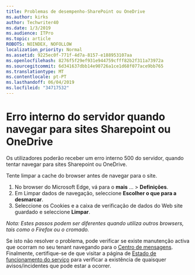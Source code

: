 ```yaml
---
title: Problemas de desempenho-SharePoint ou OneDrive
ms.author: kirks
author: Techwriter40
ms.date: 1/3/2019
ms.audience: ITPro
ms.topic: article
ROBOTS: NOINDEX, NOFOLLOW
localization_priority: Normal
ms.assetid: 9225ec0f-771f-4d7a-8157-e188953107aa
ms.openlocfilehash: 8276f5f29ef931e944759cfff82b2f311a73972a
ms.sourcegitcommit: 6d341637dbb14e90726a1ce1d68f077ace9bb765
ms.translationtype: MT
ms.contentlocale: pt-PT
ms.lasthandoff: 06/04/2019
ms.locfileid: "34717532"
---
```

# <a name="internal-server-error-when-navigating-to-sharepoint-or-onedrive-sites"></a>Erro interno do servidor quando navegar para sites Sharepoint ou OneDrive

<p><span style="mso-bidi-font-family: Calibri; mso-bidi-theme-font: minor-latin;">Os utilizadores poderão receber um erro interno 500 do servidor, quando tentar navegar para sites Sharepoint ou OneDrive.</span></p> <p><span style="mso-bidi-font-family: Calibri; mso-bidi-theme-font: minor-latin;">Tente limpar a cache do browser antes de navegar para o site.</span></p> <ol> <li><span style="mso-bidi-font-family: Calibri; mso-bidi-theme-font: minor-latin;">No browser do Microsoft Edge, vá para o <strong>mais</strong> &hellip; &gt; <strong>Definições</strong>.</span></li> <li><span style="mso-bidi-font-family: Calibri; mso-bidi-theme-font: minor-latin;">Em Limpar dados de navegação, seleccione <strong>Escolher o que para a desmarcar</strong>.</span></li> <li><span style="mso-bidi-font-family: Calibri; mso-bidi-theme-font: minor-latin;">Seleccione os Cookies e a caixa de verificação de dados do Web site guardado e seleccione <strong>Limpar</strong>.</span></li> </ol> <p><em style="mso-bidi-font-style: normal;"><span style="mso-bidi-font-family: Calibri; mso-bidi-theme-font: minor-latin;">Nota: Estes passos podem ser diferentes quando utiliza outros browsers, tais como o Firefox ou o cromado.</span></em></p> <p><span style="mso-bidi-font-family: Calibri; mso-bidi-theme-font: minor-latin;">Se isto não resolver o problema, pode verificar se existe manutenção activa que ocorram no seu tenant navegando para o <a href="https://portal.office.com/adminportal/home#/MessageCenter">Centro de mensagens</a>. Finalmente, certifique-se de que visitar a página de <a href="https://portal.office.com/adminportal/home#/servicehealth">Estado de funcionamento do serviço</a> para verificar a existência de quaisquer avisos/incidentes que pode estar a ocorrer.</span></p>

